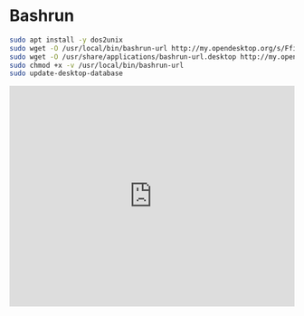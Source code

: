 # Bashrun
```bash
sudo apt install -y dos2unix
sudo wget -O /usr/local/bin/bashrun-url http://my.opendesktop.org/s/Ffio6MqjjRWqajN/download #update-link
sudo wget -O /usr/share/applications/bashrun-url.desktop http://my.opendesktop.org/s/9LpPoETimDd2pNm/download #update-link
sudo chmod +x -v /usr/local/bin/bashrun-url
sudo update-desktop-database
```
<iframe
    width="100%"
    height="390"
    src="https://www.youtube.com/embed/sBb5fApaeuo"
    frameborder="0"
    allow="accelerometer; autoplay; encrypted-media; gyroscope; picture-in-picture"
    allowfullscreen
></iframe>